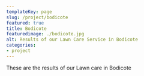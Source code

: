 ```yaml
---
templateKey: page
slug: /project/bodicote
featured: true
title: Bodicote
featuredimage: ./bodicote.jpg
alt: Results of our Lawn Care Service in Bodicote
categories:
- project
---
```

These are the results of our Lawn care in Bodicote 


